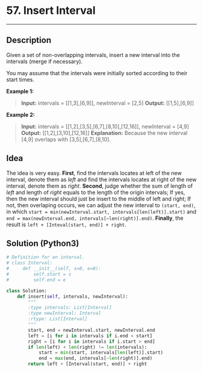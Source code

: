 # 57. Insert Interval
---

## Description

Given a set of non-overlapping intervals, insert a new interval into the intervals (merge if necessary).

You may assume that the intervals were initially sorted according to their start times.

**Example 1:**

>**Input:** intervals = [[1,3],[6,9]], newInterval = [2,5]
**Output:** [[1,5],[6,9]]

**Example 2:**

>**Input:** intervals = [[1,2],[3,5],[6,7],[8,10],[12,16]], newInterval = [4,9]
**Output:** [[1,2],[3,10],[12,16]]
**Explanation:** Because the new interval [4,9] overlaps with [3,5],[6,7],[8,10].

## Idea

The idea is very easy. **First**, find the intervals locates at left of the new interval, denote them as *left* and find the intervals locates at right of the new interval, denote them as *right*. **Second**, judge whether the sum of length of *left* and length of *right* equals to the length of the origin intervals; If yes, then the new interval should just be insert to the middle of left and right; If not, then overlaping occurs, we can adjust the new interval to `(start, end)`, in which `start = min(newInterval.start, intervals[len(left)].start)` and `end = max(newInterval.end, intervals[~len(right)].end)`. **Finally**, the result is `left + [Inteval(start, end)] + right`.

## Solution (Python3)

```python
# Definition for an interval.
# class Interval:
#     def __init__(self, s=0, e=0):
#         self.start = s
#         self.end = e

class Solution:
    def insert(self, intervals, newInterval):
        """
        :type intervals: List[Interval]
        :type newInterval: Interval
        :rtype: List[Interval]
        """
        start, end = newInterval.start, newInterval.end
        left = [i for i in intervals if i.end < start]
        right = [i for i in intervals if i.start > end]
        if len(left) + len(right) != len(intervals):
            start = min(start, intervals[len(left)].start)
            end = max(end, intervals[~len(right)].end)
        return left + [Interval(start, end)] + right
```